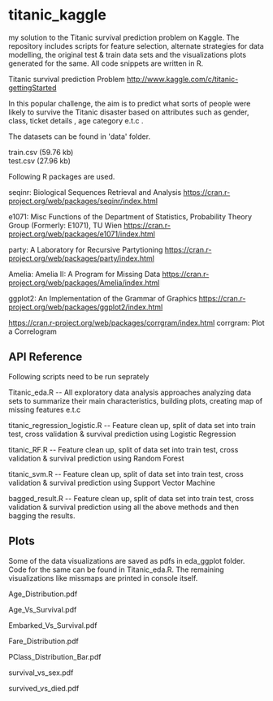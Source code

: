 # titanic_kaggle
my solution to the Titanic survival prediction problem on Kaggle.
The repository includes scripts for feature selection, alternate strategies for data modelling, the original test &amp; train data sets and the visualizations plots generated for the same. All code snippets are written in R.

Titanic survival prediction Problem
http://www.kaggle.com/c/titanic-gettingStarted

In this popular challenge, the aim is to predict what sorts of people were likely to survive the Titanic disaster based on attributes such as gender, class, ticket details , age category e.t.c . 

The datasets can be found in 'data' folder.

train.csv (59.76 kb)  
test.csv (27.96 kb)

Following R packages are used.

seqinr: Biological Sequences Retrieval and Analysis
https://cran.r-project.org/web/packages/seqinr/index.html

e1071: Misc Functions of the Department of Statistics, Probability Theory Group (Formerly: E1071), TU Wien
https://cran.r-project.org/web/packages/e1071/index.html


party: A Laboratory for Recursive Partytioning
https://cran.r-project.org/web/packages/party/index.html


Amelia: Amelia II: A Program for Missing Data
https://cran.r-project.org/web/packages/Amelia/index.html

ggplot2: An Implementation of the Grammar of Graphics
https://cran.r-project.org/web/packages/ggplot2/index.html


https://cran.r-project.org/web/packages/corrgram/index.html
corrgram: Plot a Correlogram


## API Reference

Following scripts need to be run seprately

Titanic_eda.R  -- All exploratory data analysis approaches analyzing data sets to summarize their main characteristics, building plots, creating map of missing features e.t.c

titanic_regression_logistic.R -- Feature clean up, split of data set into train test, cross validation & survival prediction using Logistic Regression

titanic_RF.R -- Feature clean up, split of data set into train test, cross validation & survival prediction using Random Forest

titanic_svm.R -- Feature clean up, split of data set into train test, cross validation & survival prediction using Support Vector Machine

bagged_result.R -- Feature clean up, split of data set into train test, cross validation & survival prediction using all the above methods and then bagging the results.


## Plots

Some of the data visualizations are saved as pdfs in eda_ggplot folder. Code for the same can be found in Titanic_eda.R. The remaining visualizations like missmaps are printed in console itself.

Age_Distribution.pdf

Age_Vs_Survival.pdf

Embarked_Vs_Survival.pdf

Fare_Distribution.pdf

PClass_Distribution_Bar.pdf

survival_vs_sex.pdf

survived_vs_died.pdf
